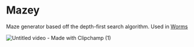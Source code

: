# Mazey
Maze generator based off the depth-first search algorithm. Used in [Worms](https://darionmccoy.itch.io/worms)

![Untitled video - Made with Clipchamp (1)](https://github.com/user-attachments/assets/ba3f8132-ee20-4a5b-9c00-ac427346af1e)
